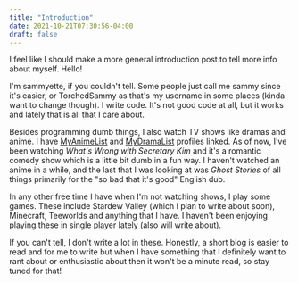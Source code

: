 ```yaml
---
title: "Introduction"
date: 2021-10-21T07:30:56-04:00
draft: false
---
```


I feel like I should make a more general introduction post to tell more info
about myself. Hello!

I'm sammyette, if you couldn't tell. Some people just call me sammy since it's easier,
or TorchedSammy as that's my username in some places (kinda want to change though).
I write code. It's not good code at all, but it works and lately that is all
that I care about.

Besides programming dumb things, I also watch TV shows like dramas and anime.
I have [MyAnimeList](https://myanimelist.net/profile/TorchedSammy) and
[MyDramaList](https://mydramalist.com/profile/torchedsammy) profiles linked.
As of now, I've been watching *What's Wrong with Secretary Kim* and it's a
romantic comedy show which is a little bit dumb in a fun way.
I haven't watched an anime in a while, and the last that I was looking at
was *Ghost Stories* of all things primarily for the "so bad that it's good"
English dub.

In any other free time I have when I'm not watching shows, I play some games.
These include Stardew Valley (which I plan to write about soon), Minecraft,
Teeworlds and anything that I have. I haven't been enjoying playing these in
single player lately (also will write about).

If you can't tell, I don't write a lot in these. Honestly, a short blog is easier
to read and for me to write but when I have something that I definitely want to
rant about or enthusiastic about then it won't be a minute read, so stay tuned
for that!
